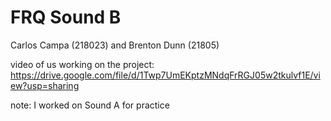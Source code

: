 # FRQ Sound B
Carlos Campa (218023) and Brenton Dunn (21805)

video of us working on the project: https://drive.google.com/file/d/1Twp7UmEKptzMNdqFrRGJ05w2tkulvf1E/view?usp=sharing

note: I worked on Sound A for practice 
